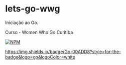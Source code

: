 # lets-go-wwg
Iniciação ao Go. 

Curso  -  Women Who Go Curitiba

[![NPM](https://img.shields.io/npm/l/react)](https://github.com/bea3853/go-bool/blob/master/LICENSE)

https://img.shields.io/badge/Go-00ADD8?style=for-the-badge&logo=go&logoColor=white
